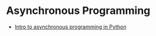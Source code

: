 # Asynchronous Programming

- [Intro to asynchronous programming in Python](https://towardsdatascience.com/introduction-to-asynchronous-programming-in-python-3cd190748cd5)